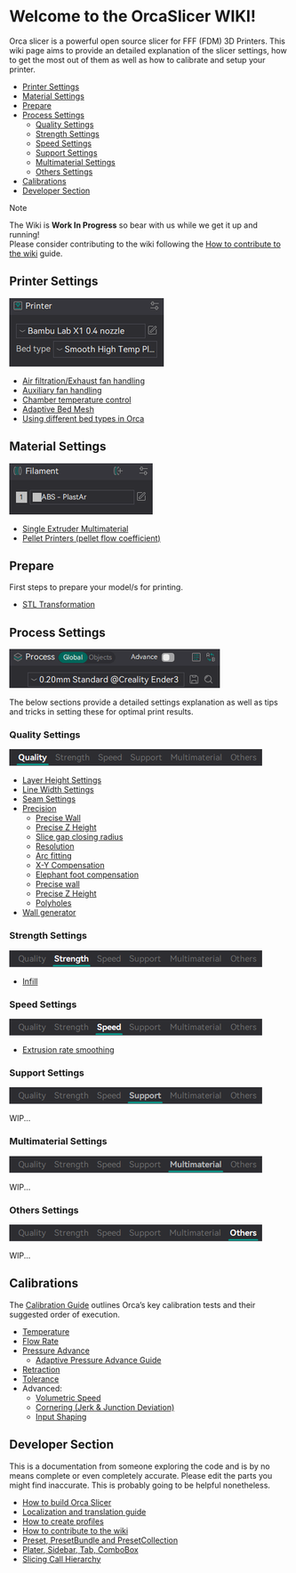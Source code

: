 # Welcome to the OrcaSlicer WIKI!

Orca slicer is a powerful open source slicer for FFF (FDM) 3D Printers. This wiki page aims to provide an detailed explanation of the slicer settings, how to get the most out of them as well as how to calibrate and setup your printer.

- [Printer Settings](#printer-settings)
- [Material Settings](#material-settings)
- [Prepare](#prepare)
- [Process Settings](#process-settings)
  - [Quality Settings](#quality-settings)
  - [Strength Settings](#strength-settings)
  - [Speed Settings](#speed-settings)
  - [Support Settings](#support-settings)
  - [Multimaterial Settings](#multimaterial-settings)
  - [Others Settings](#others-settings)
- [Calibrations](#calibrations)
- [Developer Section](#developer-section)

> [!NOTE]
> The Wiki is **Work In Progress** so bear with us while we get it up and running!  
> Please consider contributing to the wiki following the [How to contribute to the wiki](How-to-wiki) guide.

## Printer Settings

![printer-preset](https://github.com/SoftFever/OrcaSlicer/blob/main/doc/images/gui/printer-preset.png)

- [Air filtration/Exhaust fan handling](air-filtration)
- [Auxiliary fan handling](Auxiliary-fan)
- [Chamber temperature control](chamber-temperature)
- [Adaptive Bed Mesh](adaptive-bed-mesh)
- [Using different bed types in Orca](bed-types)

## Material Settings

![filament-preset](https://github.com/SoftFever/OrcaSlicer/blob/main/doc/images/gui/filament-preset.png)

- [Single Extruder Multimaterial](semm)
- [Pellet Printers (pellet flow coefficient)](pellet-flow-coefficient)

## Prepare

First steps to prepare your model/s for printing.

- [STL Transformation](stl-transformation)

## Process Settings

![process-preset](https://github.com/SoftFever/OrcaSlicer/blob/main/doc/images/gui/process-preset.png)

The below sections provide a detailed settings explanation as well as tips and tricks in setting these for optimal print results.

### Quality Settings

![process-quality](https://github.com/SoftFever/OrcaSlicer/blob/main/doc/images/gui/process/process-quality.png?raw=true)

- [Layer Height Settings](quality_settings_layer_height)
- [Line Width Settings](quality_settings_line_width)
- [Seam Settings](quality_settings_seam)
- [Precision](quality_settings_precision)
  - [Precise Wall](quality_settings_precision#precise-wall)
  - [Precise Z Height](quality_settings_precision#precise-z-height)
  - [Slice gap closing radius](quality_settings_precision#slice-gap-closing-radius)
  - [Resolution](quality_settings_precision#resolution)
  - [Arc fitting](quality_settings_precision#arc-fitting)
  - [X-Y Compensation](quality_settings_precision#x-y-compensation)
  - [Elephant foot compensation](quality_settings_precision#elephant-foot-compensation)
  - [Precise wall](quality_settings_precision#precise-wall)
  - [Precise Z Height](quality_settings_precision#precise-z-height)
  - [Polyholes](quality_settings_precision#polyholes)
- [Wall generator](quality_settings_wall_generator)

### Strength Settings

![process-strength](https://github.com/SoftFever/OrcaSlicer/blob/main/doc/images/gui/process/process-strength.png?raw=true)

- [Infill](strength_settings_infill)

### Speed Settings

![process-speed](https://github.com/SoftFever/OrcaSlicer/blob/main/doc/images/gui/process/process-speed.png?raw=true)

- [Extrusion rate smoothing](speed_extrusion_rate_smoothing)

### Support Settings

![process-support](https://github.com/SoftFever/OrcaSlicer/blob/main/doc/images/gui/process/process-support.png?raw=true)

WIP...

### Multimaterial Settings

![process-multimaterial](https://github.com/SoftFever/OrcaSlicer/blob/main/doc/images/gui/process/process-multimaterial.png?raw=true)

WIP...

### Others Settings

![process-others](https://github.com/SoftFever/OrcaSlicer/blob/main/doc/images/gui/process/process-others.png?raw=true)

WIP...

## Calibrations

The [Calibration Guide](Calibration) outlines Orca’s key calibration tests and their suggested order of execution.

- [Temperature](temp-calib)
- [Flow Rate](flow-rate-calib)
- [Pressure Advance](pressure-advance-calib)
  - [Adaptive Pressure Advance Guide](adaptive-pressure-advance-calib)
- [Retraction](retraction-calib)
- [Tolerance](tolerance-calib)
- Advanced:
  - [Volumetric Speed](volumetric-speed-calib)
  - [Cornering (Jerk & Junction Deviation)](cornering-calib)
  - [Input Shaping](input-shaping-calib)

## Developer Section

This is a documentation from someone exploring the code and is by no means complete or even completely accurate. Please edit the parts you might find inaccurate. This is probably going to be helpful nonetheless.

- [How to build Orca Slicer](How-to-build)
- [Localization and translation guide](Localization_guide)
- [How to create profiles](How-to-create-profiles)
- [How to contribute to the wiki](How-to-wiki)
- [Preset, PresetBundle and PresetCollection](Preset-and-bundle)
- [Plater, Sidebar, Tab, ComboBox](plater-sidebar-tab-combobox)
- [Slicing Call Hierarchy](slicing-hierarchy)
